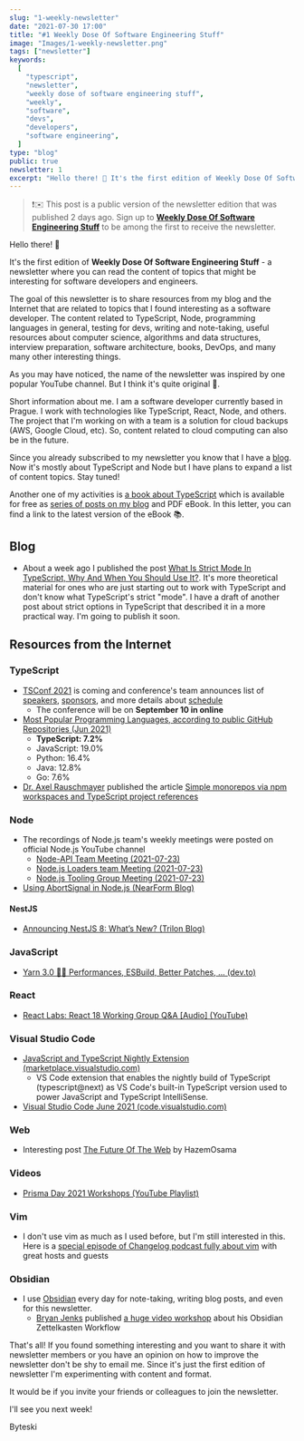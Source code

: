 ```yaml
---
slug: "1-weekly-newsletter"
date: "2021-07-30 17:00"
title: "#1 Weekly Dose Of Software Engineering Stuff"
image: "Images/1-weekly-newsletter.png"
tags: ["newsletter"]
keywords:
  [
    "typescript",
    "newsletter",
    "weekly dose of software engineering stuff",
    "weekly",
    "software",
    "devs",
    "developers",
    "software engineering",
  ]
type: "blog"
public: true
newsletter: 1
excerpt: "Hello there! 👋 It's the first edition of Weekly Dose Of Software Engineering Stuff - a newsletter where you can read the content of topics that might be interesting for software developers and engineers."
---
```



> ❗️✉️ This post is a public version of the newsletter edition that was published 2 days ago. Sign up to [**Weekly Dose Of Software Engineering Stuff**](https://byte.ski/newsletter) to be among the first to receive the newsletter.


Hello there! 👋

It's the first edition of **Weekly Dose Of Software Engineering Stuff** - a newsletter where you can read the content of topics that might be interesting for software developers and engineers.

The goal of this newsletter is to share resources from my blog and the Internet that are related to topics that I found interesting as a software developer. The content related to TypeScript, Node, programming languages in general, testing for devs, writing and note-taking, useful resources about computer science, algorithms and data structures, interview preparation, software architecture, books, DevOps, and many many other interesting things.

As you may have noticed, the name of the newsletter was inspired by one popular YouTube channel. But I think it's quite original 🙂.

Short information about me. I am a software developer currently based in Prague. I work with technologies like TypeScript, React, Node, and others. The project that I'm working on with a team is a solution for cloud backups (AWS, Google Cloud, etc). So, content related to cloud computing can also be in the future.

Since you already subscribed to my newsletter you know that I have a [blog](https://byte.ski). Now it's mostly about TypeScript and Node but I have plans to expand a list of content topics. Stay tuned!

Another one of my activities is [a book about TypeScript](https://byte.ski/typescript-book) which is available for free as [series of posts on my blog](https://byte.ski/tags/typescriptbook) and PDF eBook. In this letter, you can find a link to the latest version of the eBook 📚.

## Blog

- About a week ago I published the post [What Is Strict Mode In TypeScript, Why And When You Should Use It?](https://byte.ski/blog/article/what-is-strict-mode-in-typescript-and-why-and-when-you-should-use-it). It's more theoretical material for ones who are just starting out to work with TypeScript and don't know what TypeScript's strict "mode". I have a draft of another post about strict options in TypeScript that described it in a more practical way. I'm going to publish it soon.

## Resources from the Internet

### TypeScript

- [TSConf 2021](https://tsconf.io) is coming and conference's team announces list of [speakers](https://tsconf.io/speakers), [sponsors](https://tsconf.io/sponsors), and more details about [schedule](https://tsconf.io/schedule)
  - The conference will be on **September 10 in online**
- [Most Popular Programming Languages, according to public GitHub Repositories (Jun 2021)](https://www.reddit.com/r/dataisbeautiful/comments/om66b5/oc_most_popular_programming_languages_according/)
  - **TypeScript: 7.2%**
  - JavaScript: 19.0%
  - Python: 16.4%
  - Java: 12.8%
  - Go: 7.6%
- [Dr. Axel Rauschmayer](https://twitter.com/rauschma) published the article [Simple monorepos via npm workspaces and TypeScript project references](https://2ality.com/2021/07/simple-monorepos.html)

### Node

- The recordings of Node.js team's weekly meetings were posted on official Node.js YouTube channel
  - [Node-API Team Meeting (2021-07-23)](https://www.youtube.com/watch?v=4ngcDx346II)
  - [Node.js Loaders team Meeting (2021-07-23)](https://www.youtube.com/watch?v=YOTlQHjtff0)
  - [Node.js Tooling Group Meeting (2021-07-23)](https://www.youtube.com/watch?v=jhi79fPZINY)
- [Using AbortSignal in Node.js (NearForm Blog)](https://www.nearform.com/blog/using-abortsignal-in-node-js/?utm_source=ESnextNews.com&utm_medium=Weekly+Newsletter&utm_campaign=2021-07-27)

#### NestJS

- [Announcing NestJS 8: What’s New? (Trilon Blog)](https://trilon.io/blog/announcing-nestjs-8-whats-new)

### JavaScript

- [Yarn 3.0 🚀🤖 Performances, ESBuild, Better Patches, ... (dev.to)](https://dev.to/arcanis/yarn-3-0-performances-esbuild-better-patches-e07)

### React

- [React Labs: React 18 Working Group Q&A [Audio] (YouTube)](https://www.youtube.com/watch?v=F4YjkMqTgao)

### Visual Studio Code

- [JavaScript and TypeScript Nightly Extension (marketplace.visualstudio.com)](https://marketplace.visualstudio.com/items?itemName=ms-vscode.vscode-typescript-next)
  - VS Code extension that enables the nightly build of TypeScript (typescript@next) as VS Code's built-in TypeScript version used to power JavaScript and TypeScript IntelliSense.
- [Visual Studio Code June 2021 (code.visualstudio.com)](https://code.visualstudio.com/updates/v1_58)

### Web

- Interesting post [The Future Of The Web](https://www.hazem.cool/blog/the-future-of-the-web) by HazemOsama

### Videos

- [Prisma Day 2021 Workshops (YouTube Playlist)](https://www.youtube.com/playlist?list=PLn2e1F9Rfr6kDUi_QRRUBurbPKU0Qr_to)

### Vim

- I don't use vim as much as I used before, but I'm still interested in this. Here is a [special episode of Changelog podcast fully about vim](https://changelog.com/podcast/450) with great hosts and guests

### Obsidian

- I use [Obsidian](https://byte.ski/notes/Obsidian) every day for note-taking, writing blog posts, and even for this newsletter.
  - [Bryan Jenks](https://twitter.com/tallguyjenks) published [a huge video workshop](https://www.youtube.com/watch?app=desktop&v=wB89lJs5A3s&t=4612s) about his Obsidian Zettelkasten Workflow

That's all! If you found something interesting and you want to share it with newsletter members or you have an opinion on how to improve the newsletter don't be shy to email me. Since it's just the first edition of newsletter I'm experimenting with content and format.

It would be if you invite your friends or colleagues to join the newsletter.

I'll see you next week!

Byteski
